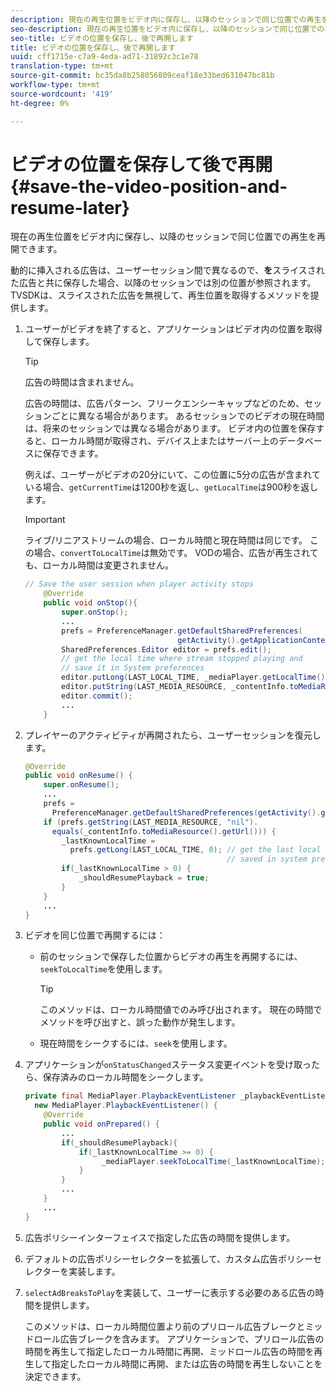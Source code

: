 ```yaml
---
description: 現在の再生位置をビデオ内に保存し、以降のセッションで同じ位置での再生を再開できます。
seo-description: 現在の再生位置をビデオ内に保存し、以降のセッションで同じ位置での再生を再開できます。
seo-title: ビデオの位置を保存し、後で再開します
title: ビデオの位置を保存し、後で再開します
uuid: cff1715e-c7a9-4eda-ad71-31892c3c1e78
translation-type: tm+mt
source-git-commit: bc35da8b258056809ceaf18e33bed631047bc81b
workflow-type: tm+mt
source-wordcount: '419'
ht-degree: 0%

---
```



# ビデオの位置を保存して後で再開{#save-the-video-position-and-resume-later}

現在の再生位置をビデオ内に保存し、以降のセッションで同じ位置での再生を再開できます。

動的に挿入される広告は、ユーザーセッション間で異なるので、**を**&#x200B;スライスされた広告と共に保存した場合、以降のセッションでは別の位置が参照されます。 TVSDKは、スライスされた広告を無視して、再生位置を取得するメソッドを提供します。

1. ユーザーがビデオを終了すると、アプリケーションはビデオ内の位置を取得して保存します。

   >[!TIP]
   >
   >広告の時間は含まれません。

   広告の時間は、広告パターン、フリークエンシーキャップなどのため、セッションごとに異なる場合があります。 あるセッションでのビデオの現在時間は、将来のセッションでは異なる場合があります。 ビデオ内の位置を保存すると、ローカル時間が取得され、デバイス上またはサーバー上のデータベースに保存できます。

   例えば、ユーザーがビデオの20分にいて、この位置に5分の広告が含まれている場合、`getCurrentTime`は1200秒を返し、`getLocalTime`は900秒を返します。

   >[!IMPORTANT]
   >
   >ライブ/リニアストリームの場合、ローカル時間と現在時間は同じです。 この場合、`convertToLocalTime`は無効です。 VODの場合、広告が再生されても、ローカル時間は変更されません。

   ```java
   // Save the user session when player activity stops 
       @Override 
       public void onStop(){ 
           super.onStop(); 
           ... 
           prefs = PreferenceManager.getDefaultSharedPreferences( 
                                     getActivity().getApplicationContext()); 
           SharedPreferences.Editor editor = prefs.edit(); 
           // get the local time where stream stopped playing and  
           // save it in System preferences 
           editor.putLong(LAST_LOCAL_TIME, _mediaPlayer.getLocalTime());  
           editor.putString(LAST_MEDIA_RESOURCE, _contentInfo.toMediaResource().getUrl()); 
           editor.commit(); 
           ... 
       }
   ```

1. プレイヤーのアクティビティが再開されたら、ユーザーセッションを復元します。

   ```java
   @Override 
   public void onResume() { 
       super.onResume(); 
       ... 
       prefs =  
         PreferenceManager.getDefaultSharedPreferences(getActivity().getApplicationContext()); 
       if (prefs.getString(LAST_MEDIA_RESOURCE, "nil"). 
         equals(_contentInfo.toMediaResource().getUrl())) { 
           _lastKnownLocalTime =  
             prefs.getLong(LAST_LOCAL_TIME, 0); // get the last local time  
                                                // saved in system preferences 
           if(_lastKnownLocalTime > 0) { 
               _shouldResumePlayback = true; 
           } 
       } 
       ... 
   } 
   ```

1. ビデオを同じ位置で再開するには：

   * 前のセッションで保存した位置からビデオの再生を再開するには、`seekToLocalTime`を使用します。

      >[!TIP]
      >
      >このメソッドは、ローカル時間値でのみ呼び出されます。 現在の時間でメソッドを呼び出すと、誤った動作が発生します。

   * 現在時間をシークするには、`seek`を使用します。

1. アプリケーションが`onStatusChanged`ステータス変更イベントを受け取ったら、保存済みのローカル時間をシークします。

   ```java
   private final MediaPlayer.PlaybackEventListener _playbackEventListener =  
     new MediaPlayer.PlaybackEventListener() { 
       @Override 
       public void onPrepared() { 
           ... 
           if(_shouldResumePlayback){ 
               if(_lastKnownLocalTime >= 0) { 
                    _mediaPlayer.seekToLocalTime(_lastKnownLocalTime); 
               } 
           } 
           ... 
       } 
       ... 
   }
   ```

1. 広告ポリシーインターフェイスで指定した広告の時間を提供します。
1. デフォルトの広告ポリシーセレクターを拡張して、カスタム広告ポリシーセレクターを実装します。
1. `selectAdBreaksToPlay`を実装して、ユーザーに表示する必要のある広告の時間を提供します。

   このメソッドは、ローカル時間位置より前のプリロール広告ブレークとミッドロール広告ブレークを含みます。 アプリケーションで、プリロール広告の時間を再生して指定したローカル時間に再開、ミッドロール広告の時間を再生して指定したローカル時間に再開、または広告の時間を再生しないことを決定できます。
